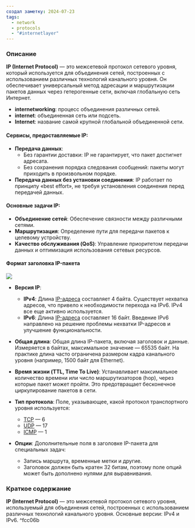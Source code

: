 ```yaml
---
создал заметку: 2024-07-23
tags:
  - network
  - protocols
  - "#internetlayer"
---
```

### Описание

**IP (Internet Protocol)** — это межсетевой протокол сетевого уровня, который используется для объединения сетей, построенных с использованием различных технологий канального уровня. Он обеспечивает универсальный метод адресации и маршрутизации пакетов данных через гетерогенные сети, включая глобальную сеть Интернет.

- **internetworking**: процесс объединения различных сетей.
- **internet**: объединенная сеть или подсеть.
- **Internet**: название самой крупной глобальной объединенной сети.

#### Сервисы, предоставляемые IP:

- **Передача данных**:
    - Без гарантии доставки: IP не гарантирует, что пакет достигнет адресата.
    - Без сохранения порядка следования сообщений: пакеты могут приходить в произвольном порядке.
- **Передача данных без установки соединения**: IP работает по принципу «best effort», не требуя установления соединения перед передачей данных.

#### Основные задачи IP:

- **Объединение сетей**: Обеспечение связности между различными сетями.
- **Маршрутизация**: Определение пути для передачи пакетов к целевому устройству.
- **Качество обслуживания (QoS)**: Управление приоритетом передачи данных и оптимизация использования сетевых ресурсов.

#### Формат заголовка IP-пакета

![](https://i.imgur.com/3X7sitj.png)
- **Версия IP**:
    - **IPv4**: Длина [IP-адреса](../../IP-адреса.md) составляет 4 байта. Существует нехватка адресов, что привело к необходимости перехода на IPv6. IPv4 все еще активно используется.
    - **IPv6**: Длина [IP-адреса](../../IP-адреса.md) составляет 16 байт. Введение IPv6 направлено на решение проблемы нехватки IP-адресов и улучшение функциональности.
    
- **Общая длина**: Общая длина IP-пакета, включая заголовок и данные. Измеряется в байтах, максимальное значение — 65535 байт. На практике длина часто ограничена размером кадра канального уровня (например, 1500 байт для Ethernet).
    
- **Время жизни (TTL, Time To Live)**: Устанавливает максимальное количество времени или число маршрутизаторов (hop), через которые пакет может пройти. Это предотвращает бесконечное циркулирование пакетов в сети.
    
- **Тип протокола**: Поле, указывающее, какой протокол транспортного уровня используется:
    - [TCP](../transport-layer/TCP.md) — 6
    - [UDP](../transport-layer/UDP.md) — 17
    - [ICMP](ICMP.md) — 1
- **Опции**: Дополнительные поля в заголовке IP-пакета для специальных задач:
    - Запись маршрута, временные метки и другие.
    - Заголовок должен быть кратен 32 битам, поэтому поле опций может быть дополнено нулями для выравнивания.

### Краткое содержание

**IP (Internet Protocol)** — это межсетевой протокол сетевого уровня, используемый для объединения сетей, построенных с использованием различных технологий канального уровня. Основные версии: IPv4 и IPv6. ^fcc06b